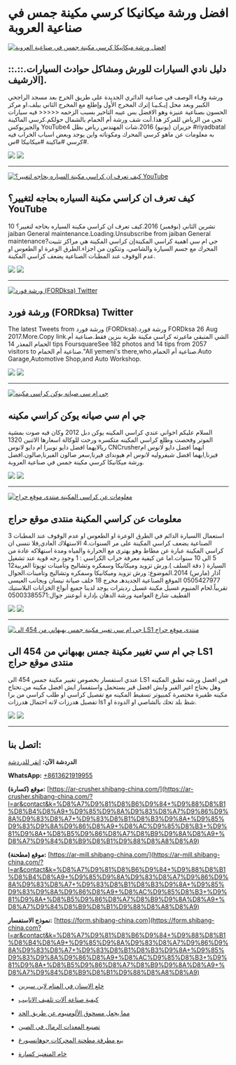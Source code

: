 # افضل ورشة ميكانيكا كرسي مكينة جمس في صناعية العروبة

<a href="https://swt.shibang-china.com/?l=ar&img&k=%D8%A7%D9%81%D8%B6%D9%84+%D9%88%D8%B1%D8%B4%D8%A9+%D9%85%D9%8A%D9%83%D8%A7%D9%86%D9%8A%D9%83%D8%A7+%D9%83%D8%B1%D8%B3%D9%8A+%D9%85%D9%83%D9%8A%D9%86%D8%A9+%D8%AC%D9%85%D8%B3+%D9%81%D9%8A+%D8%B5%D9%86%D8%A7%D8%B9%D9%8A%D8%A9+%D8%A7%D9%84%D8%B9%D8%B1%D9%88%D8%A8%D8%A9" target="_blank">![افضل ورشة ميكانيكا كرسي مكينة جمس في صناعية العروبة](http://static.shibang-china.com/all-800x300/1098.jpg)</a>

## ::.دليل نادي السيارات للورش ومشاكل حوادث السيارات.:: [الارشيف.
ورشة وفـاء الوصف في صناعية الدائري الجديدة على طريق الخرج بعد مسجد الراجحي الكبير وبعد محل إيـكـيـا إترك المخرج الأول وإطلع مع المخرج الثاني بيلف.او مركز الحسون بصناعية عنيزة وهو الافضل بس عيبه التاخير بسبب الزحمه &lt;&lt;&lt;&lt;&lt; فيه سيارات تجي من الرياض للمركز هذا.أنت شف ورشة أم الحمام بالشمال حولكم.كرسي الماكينة والجيربوكس YouTube4 حزيران (يونيو) 2016.شات المهندس رياض بطل #riyadbatal به معلومات عن ماهو كرسي المحرك ومكوناته واين يوجد وبعض اسباب الخراب فيه #كرسي #ماكينة #ميكانيكا #س.


<a href="https://whatsapp.shibangsoft.com/WhatsApp.php" target="_blank" title="WhatsApp">![](http://static.shibang-china.com/icon/whatsapp.png)</a> <a href="https://swt.shibang-china.com/?l=ar&icon&k=%D8%A7%D9%81%D8%B6%D9%84+%D9%88%D8%B1%D8%B4%D8%A9+%D9%85%D9%8A%D9%83%D8%A7%D9%86%D9%8A%D9%83%D8%A7+%D9%83%D8%B1%D8%B3%D9%8A+%D9%85%D9%83%D9%8A%D9%86%D8%A9+%D8%AC%D9%85%D8%B3+%D9%81%D9%8A+%D8%B5%D9%86%D8%A7%D8%B9%D9%8A%D8%A9+%D8%A7%D9%84%D8%B9%D8%B1%D9%88%D8%A8%D8%A9" target="_blank">![](http://static.shibang-china.com/icon/chat-ar.png)</a>

---

<a href="https://swt.shibang-china.com/?l=ar&img&k=%D8%A7%D9%81%D8%B6%D9%84+%D9%88%D8%B1%D8%B4%D8%A9+%D9%85%D9%8A%D9%83%D8%A7%D9%86%D9%8A%D9%83%D8%A7+%D9%83%D8%B1%D8%B3%D9%8A+%D9%85%D9%83%D9%8A%D9%86%D8%A9+%D8%AC%D9%85%D8%B3+%D9%81%D9%8A+%D8%B5%D9%86%D8%A7%D8%B9%D9%8A%D8%A9+%D8%A7%D9%84%D8%B9%D8%B1%D9%88%D8%A8%D8%A9" target="_blank">![كيف تعرف ان كراسي مكينة السياره بحاجه لتغيير؟ YouTube](http://static.shibang-china.com/all-800x300/750.jpg)</a>

## كيف تعرف ان كراسي مكينة السياره بحاجه لتغيير؟ YouTube
10 تشرين الثاني (نوفمبر) 2016.كيف تعرف ان كراسي مكينة السياره بحاجه لتغيير؟ jaiban General maintenance.Loading.Unsubscribe from jaiban General maintenance?جي ام سي اهمية كراسي المكينةإن كراسي المكينة هي مراكز تثبيت المحرك مع جسم السيارة والشاصي، وتتكون من اجزاء.الطرق الوعرة او الطعوس او عدم الوقوف عند المطبات الصناعية يضعف كراسي المكينة.


<a href="https://whatsapp.shibangsoft.com/WhatsApp.php" target="_blank" title="WhatsApp">![](http://static.shibang-china.com/icon/whatsapp.png)</a> <a href="https://swt.shibang-china.com/?l=ar&icon&k=%D8%A7%D9%81%D8%B6%D9%84+%D9%88%D8%B1%D8%B4%D8%A9+%D9%85%D9%8A%D9%83%D8%A7%D9%86%D9%8A%D9%83%D8%A7+%D9%83%D8%B1%D8%B3%D9%8A+%D9%85%D9%83%D9%8A%D9%86%D8%A9+%D8%AC%D9%85%D8%B3+%D9%81%D9%8A+%D8%B5%D9%86%D8%A7%D8%B9%D9%8A%D8%A9+%D8%A7%D9%84%D8%B9%D8%B1%D9%88%D8%A8%D8%A9" target="_blank">![](http://static.shibang-china.com/icon/chat-ar.png)</a>

---

<a href="https://swt.shibang-china.com/?l=ar&img&k=%D8%A7%D9%81%D8%B6%D9%84+%D9%88%D8%B1%D8%B4%D8%A9+%D9%85%D9%8A%D9%83%D8%A7%D9%86%D9%8A%D9%83%D8%A7+%D9%83%D8%B1%D8%B3%D9%8A+%D9%85%D9%83%D9%8A%D9%86%D8%A9+%D8%AC%D9%85%D8%B3+%D9%81%D9%8A+%D8%B5%D9%86%D8%A7%D8%B9%D9%8A%D8%A9+%D8%A7%D9%84%D8%B9%D8%B1%D9%88%D8%A8%D8%A9" target="_blank">![ورشة فورد (FORDksa) Twitter](http://static.shibang-china.com/all-800x300/410.jpg)</a>

## ورشة فورد (FORDksa) Twitter
The latest Tweets from ورشة فورد (FORDksa).ورشة فورد FORDksa 26 Aug 2017.More.Copy link.الشي المتبقي ماغيرته كراسي مكينة طربة بنزين فقط.صناعية أم الحمام المعذر 14 tips FoursquareSee 182 photos and 14 tips from 2057 visitors to صناعية أم الحمام.&quot;All yemeni&#39;s there,who.صناعية أم الحمام.Auto Garage,Automotive Shop,and Auto Workshop.


<a href="https://whatsapp.shibangsoft.com/WhatsApp.php" target="_blank" title="WhatsApp">![](http://static.shibang-china.com/icon/whatsapp.png)</a> <a href="https://swt.shibang-china.com/?l=ar&icon&k=%D8%A7%D9%81%D8%B6%D9%84+%D9%88%D8%B1%D8%B4%D8%A9+%D9%85%D9%8A%D9%83%D8%A7%D9%86%D9%8A%D9%83%D8%A7+%D9%83%D8%B1%D8%B3%D9%8A+%D9%85%D9%83%D9%8A%D9%86%D8%A9+%D8%AC%D9%85%D8%B3+%D9%81%D9%8A+%D8%B5%D9%86%D8%A7%D8%B9%D9%8A%D8%A9+%D8%A7%D9%84%D8%B9%D8%B1%D9%88%D8%A8%D8%A9" target="_blank">![](http://static.shibang-china.com/icon/chat-ar.png)</a>

---

<a href="https://swt.shibang-china.com/?l=ar&img&k=%D8%A7%D9%81%D8%B6%D9%84+%D9%88%D8%B1%D8%B4%D8%A9+%D9%85%D9%8A%D9%83%D8%A7%D9%86%D9%8A%D9%83%D8%A7+%D9%83%D8%B1%D8%B3%D9%8A+%D9%85%D9%83%D9%8A%D9%86%D8%A9+%D8%AC%D9%85%D8%B3+%D9%81%D9%8A+%D8%B5%D9%86%D8%A7%D8%B9%D9%8A%D8%A9+%D8%A7%D9%84%D8%B9%D8%B1%D9%88%D8%A8%D8%A9" target="_blank">![جي ام سي صيانه يوكن كراسي مكينه](http://static.shibang-china.com/all-800x300/936.jpg)</a>

## جي ام سي صيانه يوكن كراسي مكينه
السلام عليكم اخواني عندي كراسي المكينه يوكن دبل 2012 وكان فيه صوت بمشية الموتر وفحصت وطلع كراسي المكينه متكسره ورحت للوكالة اسعارها الاثنين 1320 ريالايهما افضل دايو نوبيرا ام دايو لانوس CNCrusherايهما افضل دايو لانوس ام فيرنا,ايهما افضل شيفروليه لانوس ام هيونداى فيرنا,سعر صالون الفيرنا,صالون.افضل ورشة ميكانيكا كرسي مكينة جمس في صناعية العروبة.


<a href="https://whatsapp.shibangsoft.com/WhatsApp.php" target="_blank" title="WhatsApp">![](http://static.shibang-china.com/icon/whatsapp.png)</a> <a href="https://swt.shibang-china.com/?l=ar&icon&k=%D8%A7%D9%81%D8%B6%D9%84+%D9%88%D8%B1%D8%B4%D8%A9+%D9%85%D9%8A%D9%83%D8%A7%D9%86%D9%8A%D9%83%D8%A7+%D9%83%D8%B1%D8%B3%D9%8A+%D9%85%D9%83%D9%8A%D9%86%D8%A9+%D8%AC%D9%85%D8%B3+%D9%81%D9%8A+%D8%B5%D9%86%D8%A7%D8%B9%D9%8A%D8%A9+%D8%A7%D9%84%D8%B9%D8%B1%D9%88%D8%A8%D8%A9" target="_blank">![](http://static.shibang-china.com/icon/chat-ar.png)</a>

---

<a href="https://swt.shibang-china.com/?l=ar&img&k=%D8%A7%D9%81%D8%B6%D9%84+%D9%88%D8%B1%D8%B4%D8%A9+%D9%85%D9%8A%D9%83%D8%A7%D9%86%D9%8A%D9%83%D8%A7+%D9%83%D8%B1%D8%B3%D9%8A+%D9%85%D9%83%D9%8A%D9%86%D8%A9+%D8%AC%D9%85%D8%B3+%D9%81%D9%8A+%D8%B5%D9%86%D8%A7%D8%B9%D9%8A%D8%A9+%D8%A7%D9%84%D8%B9%D8%B1%D9%88%D8%A8%D8%A9" target="_blank">![معلومات عن كراسي المكينة منتدى موقع حراج](http://static.shibang-china.com/all-800x300/1518.jpg)</a>

## معلومات عن كراسي المكينة منتدى موقع حراج
3 استعمال االسيارة الدائم في الطرق الوعرة او الطعوس او عدم الوقوف عند المطبات الصناعية يضعف كراسي المكينة على مر السنوات.4 الاستهلاك العادي,فلا ننسى ان كراسي المكينة عبارة عن مطاط وهو يهترى مع الحرارة والمياه ومدة استهلاكه عادة من 5 الى 10 سنوات.اما عن كيفية معرفة خراب الكراسي : 1 وجود رجه قوية عند تشغيل السيارة ( دقة السلف ).ورش تزويد وميكانيكا وسمكره وتشاليح وتأمينات تويوتا العربية12 آذار (مارس) 2014.الموضوع: ورش تزويد وميكانيكا وسمكره وتشاليح وتأمينات.الجوال 0505427977 الموقع الصناعية الجديدهـ مخرج 18 خلف صيانة نيسان وبجانب العيسى تقريباً.لحام المنيوم غسيل مكينة غسيل رديترات يوجد لدينا جميع أنواع الخزانات البلاستيك القطيف شارع العوامية ورشة الدهان بإدارة أبوعنتر جوال:05003385571


<a href="https://whatsapp.shibangsoft.com/WhatsApp.php" target="_blank" title="WhatsApp">![](http://static.shibang-china.com/icon/whatsapp.png)</a> <a href="https://swt.shibang-china.com/?l=ar&icon&k=%D8%A7%D9%81%D8%B6%D9%84+%D9%88%D8%B1%D8%B4%D8%A9+%D9%85%D9%8A%D9%83%D8%A7%D9%86%D9%8A%D9%83%D8%A7+%D9%83%D8%B1%D8%B3%D9%8A+%D9%85%D9%83%D9%8A%D9%86%D8%A9+%D8%AC%D9%85%D8%B3+%D9%81%D9%8A+%D8%B5%D9%86%D8%A7%D8%B9%D9%8A%D8%A9+%D8%A7%D9%84%D8%B9%D8%B1%D9%88%D8%A8%D8%A9" target="_blank">![](http://static.shibang-china.com/icon/chat-ar.png)</a>

---

<a href="https://swt.shibang-china.com/?l=ar&img&k=%D8%A7%D9%81%D8%B6%D9%84+%D9%88%D8%B1%D8%B4%D8%A9+%D9%85%D9%8A%D9%83%D8%A7%D9%86%D9%8A%D9%83%D8%A7+%D9%83%D8%B1%D8%B3%D9%8A+%D9%85%D9%83%D9%8A%D9%86%D8%A9+%D8%AC%D9%85%D8%B3+%D9%81%D9%8A+%D8%B5%D9%86%D8%A7%D8%B9%D9%8A%D8%A9+%D8%A7%D9%84%D8%B9%D8%B1%D9%88%D8%A8%D8%A9" target="_blank">![جي ام سي تغيير مكينة جمس بهبهاني من 454 الى LS1 منتدى موقع حراج](http://static.shibang-china.com/all-800x300/1399.jpg)</a>

## جي ام سي تغيير مكينة جمس بهبهاني من 454 الى LS1 منتدى موقع حراج
عندي استفسار بخصوص تغيير مكينة جمس 454 الى LS1 فين افضل ورشه تطبق المكينه وهل يحتاج اغير القير وايش افضل قير يستحمل واستفسار ايش افضل مكينه من.تحتاج مكينه ظفيرة مختصرة كمبيوتر تسقيط المكينه مع تفصيل كراسي او طلب كراسي من برا تفصيل هدرزات لانه احتمال هدرزات ls1 شظ بلد تحك بالشاصي او الدودة او.

<a href="https://whatsapp.shibangsoft.com/WhatsApp.php" target="_blank" title="WhatsApp">![](http://static.shibang-china.com/icon/whatsapp.png)</a> <a href="https://swt.shibang-china.com/?l=ar&icon&k=%D8%A7%D9%81%D8%B6%D9%84+%D9%88%D8%B1%D8%B4%D8%A9+%D9%85%D9%8A%D9%83%D8%A7%D9%86%D9%8A%D9%83%D8%A7+%D9%83%D8%B1%D8%B3%D9%8A+%D9%85%D9%83%D9%8A%D9%86%D8%A9+%D8%AC%D9%85%D8%B3+%D9%81%D9%8A+%D8%B5%D9%86%D8%A7%D8%B9%D9%8A%D8%A9+%D8%A7%D9%84%D8%B9%D8%B1%D9%88%D8%A8%D8%A9" target="_blank">![](http://static.shibang-china.com/icon/chat-ar.png)</a>

---
## اتصل بنا:

**الدردشة الآن:** [انقر للدردشة](https://swt.shibang-china.com?l=ar&contact&k=%D8%A7%D9%81%D8%B6%D9%84+%D9%88%D8%B1%D8%B4%D8%A9+%D9%85%D9%8A%D9%83%D8%A7%D9%86%D9%8A%D9%83%D8%A7+%D9%83%D8%B1%D8%B3%D9%8A+%D9%85%D9%83%D9%8A%D9%86%D8%A9+%D8%AC%D9%85%D8%B3+%D9%81%D9%8A+%D8%B5%D9%86%D8%A7%D8%B9%D9%8A%D8%A9+%D8%A7%D9%84%D8%B9%D8%B1%D9%88%D8%A8%D8%A9)

**WhatsApp:**  [+8613621919955](https://whatsapp.shibangsoft.com/WhatsApp.php)

**موقع (كسارة):** [https://ar-crusher.shibang-china.com/](https://ar-crusher.shibang-china.com/?l=ar&contact&k=%D8%A7%D9%81%D8%B6%D9%84+%D9%88%D8%B1%D8%B4%D8%A9+%D9%85%D9%8A%D9%83%D8%A7%D9%86%D9%8A%D9%83%D8%A7+%D9%83%D8%B1%D8%B3%D9%8A+%D9%85%D9%83%D9%8A%D9%86%D8%A9+%D8%AC%D9%85%D8%B3+%D9%81%D9%8A+%D8%B5%D9%86%D8%A7%D8%B9%D9%8A%D8%A9+%D8%A7%D9%84%D8%B9%D8%B1%D9%88%D8%A8%D8%A9)

**موقع (مطحنة):** [https://ar-mill.shibang-china.com/](https://ar-mill.shibang-china.com/?l=ar&contact&k=%D8%A7%D9%81%D8%B6%D9%84+%D9%88%D8%B1%D8%B4%D8%A9+%D9%85%D9%8A%D9%83%D8%A7%D9%86%D9%8A%D9%83%D8%A7+%D9%83%D8%B1%D8%B3%D9%8A+%D9%85%D9%83%D9%8A%D9%86%D8%A9+%D8%AC%D9%85%D8%B3+%D9%81%D9%8A+%D8%B5%D9%86%D8%A7%D8%B9%D9%8A%D8%A9+%D8%A7%D9%84%D8%B9%D8%B1%D9%88%D8%A8%D8%A9)

**نموذج الاستفسار:** [https://form.shibang-china.com](https://form.shibang-china.com?l=ar&contact&k=%D8%A7%D9%81%D8%B6%D9%84+%D9%88%D8%B1%D8%B4%D8%A9+%D9%85%D9%8A%D9%83%D8%A7%D9%86%D9%8A%D9%83%D8%A7+%D9%83%D8%B1%D8%B3%D9%8A+%D9%85%D9%83%D9%8A%D9%86%D8%A9+%D8%AC%D9%85%D8%B3+%D9%81%D9%8A+%D8%B5%D9%86%D8%A7%D8%B9%D9%8A%D8%A9+%D8%A7%D9%84%D8%B9%D8%B1%D9%88%D8%A8%D8%A9)

* [خلع الاسنان في المنام لابن سيرين](../19/%D8%AE%D9%84%D8%B9%20%D8%A7%D9%84%D8%A7%D8%B3%D9%86%D8%A7%D9%86%20%D9%81%D9%8A%20%D8%A7%D9%84%D9%85%D9%86%D8%A7%D9%85%20%D9%84%D8%A7%D8%A8%D9%86%20%D8%B3%D9%8A%D8%B1%D9%8A%D9%86.md)

* [كيفية صناعة آلات تلفيف الانابيب](../20/%D9%83%D9%8A%D9%81%D9%8A%D8%A9%20%D8%B5%D9%86%D8%A7%D8%B9%D8%A9%20%D8%A2%D9%84%D8%A7%D8%AA%20%D8%AA%D9%84%D9%81%D9%8A%D9%81%20%D8%A7%D9%84%D8%A7%D9%86%D8%A7%D8%A8%D9%8A%D8%A8.md)

* [مما يجعل مسحوق الألومنيوم عن طريق الحد](../16/%D9%85%D9%85%D8%A7%20%D9%8A%D8%AC%D8%B9%D9%84%20%D9%85%D8%B3%D8%AD%D9%88%D9%82%20%D8%A7%D9%84%D8%A3%D9%84%D9%88%D9%85%D9%86%D9%8A%D9%88%D9%85%20%D8%B9%D9%86%20%D8%B7%D8%B1%D9%8A%D9%82%20%D8%A7%D9%84%D8%AD%D8%AF.md)

* [تصنيع المعدات الرمال في الصين](../17/%D8%AA%D8%B5%D9%86%D9%8A%D8%B9%20%D8%A7%D9%84%D9%85%D8%B9%D8%AF%D8%A7%D8%AA%20%D8%A7%D9%84%D8%B1%D9%85%D8%A7%D9%84%20%D9%81%D9%8A%20%D8%A7%D9%84%D8%B5%D9%8A%D9%86.md)

* [بيع مطرقة مطحنة المحركات جوهانسبورغ](../16/%D8%A8%D9%8A%D8%B9%20%D9%85%D8%B7%D8%B1%D9%82%D8%A9%20%D9%85%D8%B7%D8%AD%D9%86%D8%A9%20%D8%A7%D9%84%D9%85%D8%AD%D8%B1%D9%83%D8%A7%D8%AA%20%D8%AC%D9%88%D9%87%D8%A7%D9%86%D8%B3%D8%A8%D9%88%D8%B1%D8%BA.md)

* [خام المنغنيز كسارة](../19/%D8%AE%D8%A7%D9%85%20%D8%A7%D9%84%D9%85%D9%86%D8%BA%D9%86%D9%8A%D8%B2%20%D9%83%D8%B3%D8%A7%D8%B1%D8%A9.md)